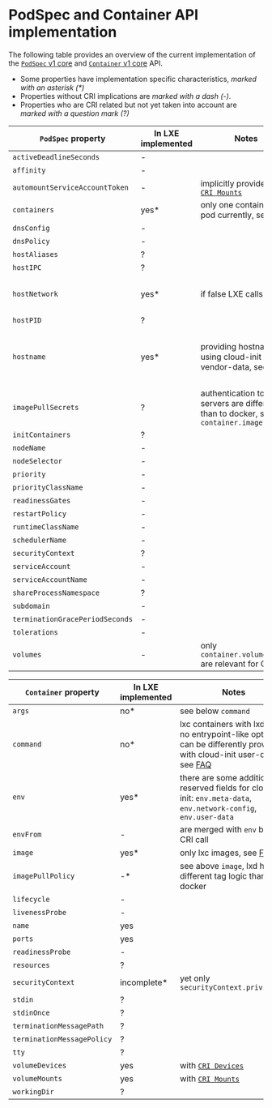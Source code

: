 # PodSpec and Container API implementation

The following table provides an overview of the current implementation of the [`PodSpec` v1 core](https://kubernetes.io/docs/reference/generated/kubernetes-api/v1.12/#podspec-v1-core) and [`Container` v1 core](https://kubernetes.io/docs/reference/generated/kubernetes-api/v1.12/#container-v1-core) API.

- Some properties have implementation specific characteristics, *marked with an asterisk (\*)*
- Properties without CRI implications are *marked with a dash (-)*.
- Properties who are CRI related but not yet taken into account are *marked with a question mark (?)*

| `PodSpec` property  | In LXE implemented | Notes | Related LXC config |
| -- | -- | -- | -- |
| `activeDeadlineSeconds` | - |  |  |
| `affinity` | - |  |  |
| `automountServiceAccountToken` | - | implicitly provided with [`CRI Mounts`](https://github.com/kubernetes/kubernetes/blob/release-1.12/pkg/kubelet/apis/cri/runtime/v1alpha2/api.pb.go#L1835) |  |
| `containers` | yes* | only one container per pod currently, see [FAQ](development-preview-faq.md) | the lxc containers |
| `dnsConfig` | - |  |  |
| `dnsPolicy` | - |  |  |
| `hostAliases` | ? |  |  |
| `hostIPC` | ? |  |  |
| `hostNetwork` | yes* | if false LXE calls [CNI](https://github.com/containernetworking/cni/blob/master/SPEC.md#network-configuration) | if true then `config.raw.lxc.include` to a file containing `lxc.net.0.type=none` |
| `hostPID` | ? |  |  |
| `hostname` | yes* | providing hostname using cloud-init vendor-data, see [FAQ](development-preview-faq.md) | unfortunately in LXD the container name *is* the hostname, so providing via `config.user.vendor-data` |
| `imagePullSecrets` | ? | authentication to LXD servers are different than to docker, see `container.image` |  |
| `initContainers` | ? |  |  |
| `nodeName` | - |  |  |
| `nodeSelector` | - |  |  |
| `priority` | - |  |  |
| `priorityClassName` | - |  |  |
| `readinessGates` | - |  |  |
| `restartPolicy` | - |  |  |
| `runtimeClassName` | - |  |  |
| `schedulerName` | - |  |  |
| `securityContext` | ? |  |  |
| `serviceAccount` | - |  |  |
| `serviceAccountName` | - |  |  |
| `shareProcessNamespace` | ? |  |  |
| `subdomain` | - |  |  |
| `terminationGracePeriodSeconds` | - |  |  |
| `tolerations` | - |  |  |
| `volumes` | - | only `container.volumeMounts` are relevant for CRI |  |

| `Container` property  | In LXE implemented | Notes | Related LXC config |
| -- | -- | -- | -- |
| `args` | no* | see below `command` |  |
| `command` | no* | lxc containers with lxd have no entrypoint-like option, can be differently provided with cloud-init user-data, see [FAQ](development-preview-faq.md) | `config.user.user-data` |
| `env` | yes* | there are some additional reserved fields for cloud-init: `env.meta-data`, `env.network-config`, `env.user-data` | `config.environment.*` |
| `envFrom` | - | are merged with `env` before CRI call |  |
| `image` | yes* | only lxc images, see [FAQ](development-preview-faq.md) | the container image |
| `imagePullPolicy` | -* | see above `image`, lxd has different tag logic than docker |  |
| `lifecycle` | - |  |  |
| `livenessProbe` | - |  |  |
| `name` | yes |  |  |
| `ports` | yes |  | `config.devices.*.type=proxy` |
| `readinessProbe` | - |  |  |
| `resources` | ? |  |  |
| `securityContext` | incomplete* | yet only `securityContext.privileged` | `config.security.privileged` |
| `stdin` | ? |  |  |
| `stdinOnce` | ? |  |  |
| `terminationMessagePath` | ? |  |  |
| `terminationMessagePolicy` | ? |  |  |
| `tty` | ? |  |  |
| `volumeDevices` | yes | with [`CRI Devices`](https://github.com/kubernetes/kubernetes/blob/release-1.12/pkg/kubelet/apis/cri/runtime/v1alpha2/api.pb.go#L1837) | `config.devices.*.type=block` |
| `volumeMounts` | yes | with [`CRI Mounts`](https://github.com/kubernetes/kubernetes/blob/release-1.12/pkg/kubelet/apis/cri/runtime/v1alpha2/api.pb.go#L1835) | `config.devices.*.type=disk` |
| `workingDir` | ? |  |  |
